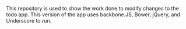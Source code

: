 This repository is used to show the work done to modify changes to the todo app. This version of the app uses backbone.JS, Bower, jQuery, and Underscore to run.
